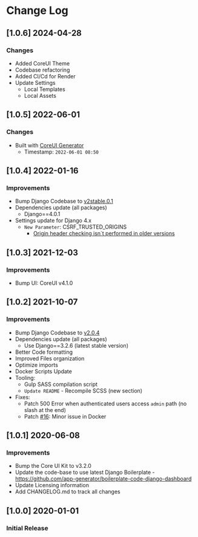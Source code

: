 # Change Log

## [1.0.6] 2024-04-28 
### Changes

- Added CoreUI Theme
- Codebase refactoring 
- Added CI/Cd for Render 
- Update Settings
  - Local Templates
  - Local Assets 

## [1.0.5] 2022-06-01
### Changes

- Built with [CoreUI Generator](https://appseed.us/generator/coreui/)
  - Timestamp: `2022-06-01 08:50`

## [1.0.4] 2022-01-16
### Improvements

- Bump Django Codebase to [v2stable.0.1](https://github.com/app-generator/boilerplate-code-django-dashboard/releases)
- Dependencies update (all packages) 
  - Django==4.0.1
- Settings update for Django 4.x
  - `New Parameter`: CSRF_TRUSTED_ORIGINS
    - [Origin header checking isn`t performed in older versions](https://docs.djangoproject.com/en/4.0/ref/settings/#csrf-trusted-origins)  

## [1.0.3] 2021-12-03
### Improvements

- Bump UI: CoreUI v4.1.0

## [1.0.2] 2021-10-07
### Improvements

- Bump Django Codebase to [v2.0.4](https://github.com/app-generator/boilerplate-code-django-dashboard/releases)
- Dependencies update (all packages)
  - Use Django==3.2.6 (latest stable version)
- Better Code formatting
- Improved Files organization
- Optimize imports
- Docker Scripts Update 
- Tooling:
  - Gulp SASS compilation script   
  - `Update README` - Recompile SCSS (new section)
- Fixes: 
  - Patch 500 Error when authenticated users access `admin` path (no slash at the end)
  - Patch [#16](https://github.com/app-generator/boilerplate-code-django-dashboard/issues/16): Minor issue in Docker 

## [1.0.1] 2020-06-08 
### Improvements

- Bump the Core UI Kit to v3.2.0
- Update the code-base to use latest Django Boilerplate - https://github.com/app-generator/boilerplate-code-django-dashboard
- Update Licensing information
- Add CHANGELOG.md to track all changes

## [1.0.0] 2020-01-01
### Initial Release
